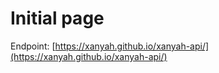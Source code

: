 # Initial page

Endpoint: [https://xanyah.github.io/xanyah-api/](https://xanyah.github.io/xanyah-api/)

